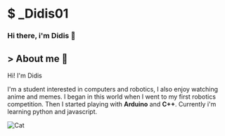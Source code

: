 # $ _Didis01

### Hi there, i'm Didis 👋

## > About me 📜
Hi! I'm Didis

I'm a student interested in computers and robotics, I also enjoy watching anime and memes. I began in this world when I went to my first robotics competition. Then I started playing with **Arduino** and **C++**.
Currently i'm learning python and javascript.

![Cat](https://kappa.lol/s4K0-)

